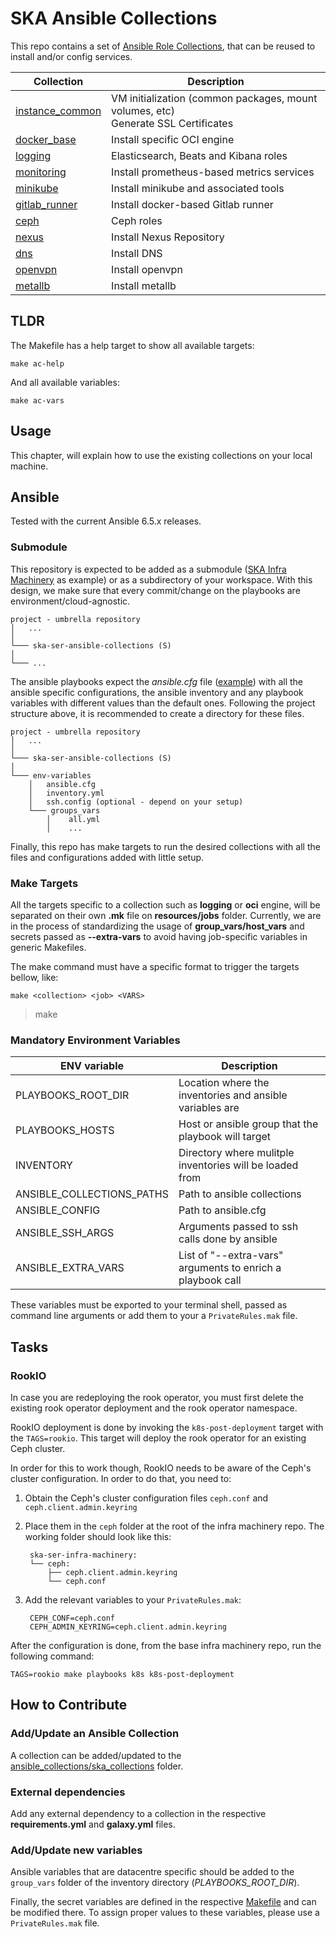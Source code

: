 # SKA Ansible Collections

This repo contains a set of [Ansible Role Collections](https://docs.ansible.com/ansible/latest/user_guide/collections_using.html), that can be reused to install and/or config services.


| Collection            | Description                                               |
| --------------------- | ----------------------------------------------------------|
| [instance_common](./ansible_collections/ska_collections/instance_common/) | VM initialization (common packages, mount volumes, etc) <br> Generate SSL Certificates   |
| [docker_base](./ansible_collections/ska_collections/docker_base/)     | Install specific OCI engine                               |
| [logging](./ansible_collections/ska_collections/logging/)      | Elasticsearch, Beats and Kibana roles                    |
| [monitoring](./ansible_collections/ska_collections/monitoring/)    | Install prometheus-based metrics services |
| [minikube](./ansible_collections/ska_collections/minikube/)  | Install minikube and associated tools                    |
| [gitlab_runner](./ansible_collections/ska_collections/gitlab_runner/)   | Install docker-based Gitlab runner                       |
| [ceph](./ansible_collections/ska_collections/ceph/)  | Ceph roles                                                |
| [nexus](./ansible_collections/ska_collections/nexus/)  | Install Nexus Repository                                  |
| [dns](./ansible_collections/ska_collections/dns/)  | Install DNS                                  |
| [openvpn](./ansible_collections/ska_collections/openvpn/)  | Install openvpn                                  |
| [metallb](./ansible_collections/ska_collections/metallb/)  | Install metallb                                   |

## TLDR

The Makefile has a help target to show all available targets:

```
make ac-help
```

And all available variables:

```
make ac-vars

```

## Usage

This chapter, will explain how to use the existing collections on your local machine.

## Ansible

Tested with the current Ansible 6.5.x releases.

### Submodule

This repository is expected to be added as a submodule ([SKA Infra Machinery](https://gitlab.com/ska-telescope/sdi/ska-ser-infra-machinery)
as example) or as a subdirectory of your workspace. With this design, we make sure that every commit/change on the playbooks are environment/cloud-agnostic.


```
project - umbrella repository
│   ...
│
└─── ska-ser-ansible-collections (S)
│
└─── ...
```

The ansible playbooks expect the *ansible.cfg* file ([example](https://gitlab.com/ska-telescope/sdi/ska-ser-infra-machinery/-/blob/main/datacentres/stfc-techops/production/installation/ansible.cfg))
with all the ansible specific configurations, the ansible inventory and any playbook
variables with different values than the default ones.
Following the project structure above, it is recommended to create a directory for these files.

```
project - umbrella repository
│   ...
│
└─── ska-ser-ansible-collections (S)
│
└─── env-variables
    │   ansible.cfg
    │   inventory.yml
    │   ssh.config (optional - depend on your setup)
    └─── groups_vars
        │    all.yml
        │    ...
```

Finally, this repo has make targets to run the desired collections with all the files and configurations added with
little setup.

### Make Targets

All the targets specific to a collection such as **logging** or **oci** engine,
will be separated on their own **.mk** file on **resources/jobs** folder. Currently, we are in the process of standardizing the usage of **group_vars/host_vars** and secrets passed as **--extra-vars** to avoid having job-specific variables in generic Makefiles.

The make command must have a specific format to trigger the targets bellow, like:

```
make <collection> <job> <VARS>
```

> make


### Mandatory Environment Variables

| ENV variable | Description |
| ----------- | ----- |
| PLAYBOOKS_ROOT_DIR | Location where the inventories and ansible variables are |
| PLAYBOOKS_HOSTS | Host or ansible group that the playbook will target |
| INVENTORY | Directory where mulitple inventories will be loaded from |
| ANSIBLE_COLLECTIONS_PATHS | Path to ansible collections |
| ANSIBLE_CONFIG | Path to ansible.cfg |
| ANSIBLE_SSH_ARGS | Arguments passed to ssh calls done by ansible |
| ANSIBLE_EXTRA_VARS | List of "--extra-vars" arguments to enrich a playbook call |

These variables must be exported to your terminal shell, passed as
command line arguments or add them to your a `PrivateRules.mak` file.

## Tasks

### RookIO

In case you are redeploying the rook operator, you must first delete the existing rook operator deployment and the rook operator namespace.

RookIO deployment is done by invoking the `k8s-post-deployment` target with the `TAGS=rookio`. This target will deploy the rook operator for an existing Ceph cluster.

In order for this to work though, RookIO needs to be aware of the Ceph's cluster configuration. In order to do that, you need to:

1. Obtain the Ceph's cluster configuration files `ceph.conf` and `ceph.client.admin.keyring`
2. Place them in the `ceph` folder at the root of the infra machinery repo. The working folder should look like this:

        ska-ser-infra-machinery:
        └── ceph:
            ├── ceph.client.admin.keyring
            └── ceph.conf

3. Add the relevant variables to your `PrivateRules.mak`:

        CEPH_CONF=ceph.conf
        CEPH_ADMIN_KEYRING=ceph.client.admin.keyring

After the configuration is done, from the base infra machinery repo, run the following command:

```
TAGS=rookio make playbooks k8s k8s-post-deployment
```
## How to Contribute

### Add/Update an Ansible Collection
A collection can be added/updated to the [ansible_collections/ska_collections](./ansible_collections/ska_collections/) folder.

### External dependencies
Add any external dependency to a collection in the respective **requirements.yml** and **galaxy.yml** files.

### Add/Update new variables
Ansible variables that are datacentre specific should be added to the `group_vars` folder of the inventory directory (*PLAYBOOKS_ROOT_DIR*).

Finally, the secret variables are defined in the respective [Makefile](./Makefile) and can be modified there. To assign proper values to these variables, please use a `PrivateRules.mak` file.